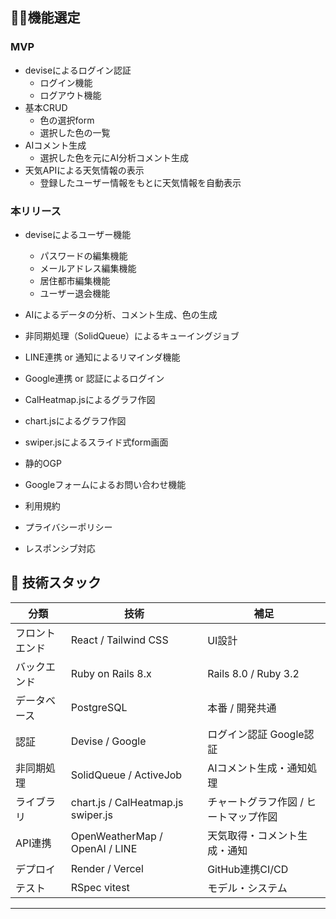 ## 👩‍💻機能選定

### MVP
- deviseによるログイン認証
  - ログイン機能
  - ログアウト機能
- 基本CRUD
  - 色の選択form
  - 選択した色の一覧
- AIコメント生成
  - 選択した色を元にAI分析コメント生成
- 天気APIによる天気情報の表示
  - 登録したユーザー情報をもとに天気情報を自動表示

### 本リリース
- deviseによるユーザー機能
  - パスワードの編集機能
  - メールアドレス編集機能
  - 居住都市編集機能
  - ユーザー退会機能

- AIによるデータの分析、コメント生成、色の生成
- 非同期処理（SolidQueue）によるキューイングジョブ
- LINE連携 or 通知によるリマインダ機能
- Google連携 or 認証によるログイン
- CalHeatmap.jsによるグラフ作図
- chart.jsによるグラフ作図
- swiper.jsによるスライド式form画面
- 静的OGP
- Googleフォームによるお問い合わせ機能
- 利用規約
- プライバシーポリシー
- レスポンシブ対応

## 🔧 技術スタック

| 分類             | 技術                     | 補足                         |
|------------------|--------------------------|------------------------------|
| フロントエンド   | React / Tailwind CSS | UI設計 |
| バックエンド     | Ruby on Rails 8.x        | Rails 8.0 / Ruby 3.2        |
| データベース     | PostgreSQL               | 本番 / 開発共通             |
| 認証             | Devise  / Google                 | ログイン認証   Google認証              |
| 非同期処理       | SolidQueue / ActiveJob   | AIコメント生成・通知処理     |
| ライブラリ          | chart.js / CalHeatmap.js swiper.js | チャートグラフ作図 / ヒートマップ作図 | スライド式form画面 |
| API連携          | OpenWeatherMap / OpenAI / LINE | 天気取得・コメント生成・通知 |
| デプロイ         | Render / Vercel                  | GitHub連携CI/CD              |
| テスト           | RSpec vitest                    | モデル・システム        |

---

